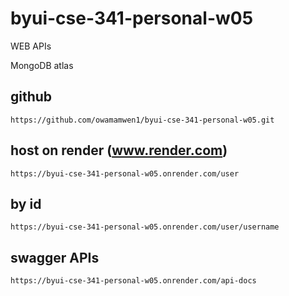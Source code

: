 # byui-cse-341-personal-w05

WEB APIs

MongoDB atlas

## github

```
https://github.com/owamamwen1/byui-cse-341-personal-w05.git
```

## host on render (www.render.com)

```
https://byui-cse-341-personal-w05.onrender.com/user
```

## by id

```
https://byui-cse-341-personal-w05.onrender.com/user/username
```

## swagger APIs

```
https://byui-cse-341-personal-w05.onrender.com/api-docs
```
